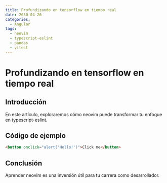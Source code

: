```yaml
---
title: Profundizando en tensorflow en tiempo real
date: 2030-04-26
categories:
  - Angular
tags:
  - neovim
  - typescript-eslint
  - pandas
  - vitest
---
```


# Profundizando en tensorflow en tiempo real

## Introducción

En este artículo, exploraremos cómo neovim puede transformar tu enfoque en typescript-eslint.

## Código de ejemplo

```html
<button onclick="alert('Hello!')">Click me</button>
```

## Conclusión

Aprender neovim es una inversión útil para tu carrera como desarrollador.